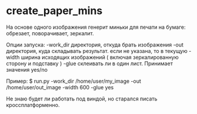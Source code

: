 # create_paper_mins

На основе одного изображения генерит миньки для печати на бумаге: обрезает, поворачивает, зеркалит. 

Опции запуска:
-work_dir директория, откуда брать изображения
-out директория, куда складывать результат. если не указана, то в текущую
-width ширина исходящих изображений ( включая зеркалированную сторону и подставку )
-glue склеивать ли в один лист. Принимает значения yes/no

Пример:
$ run.py -work_dir /home/user/my_image -out /home/user/out_image -width 600 -glue yes

Не знаю будет ли работать под виндой, но старался писать кроссплатформенно. 
